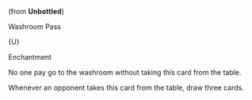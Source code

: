 (from **Unbottled**)

Washroom Pass

{U}

Enchantment

No one pay go to the washroom without taking this card from the table.

Whenever an opponent takes this card from the table, draw three cards.



